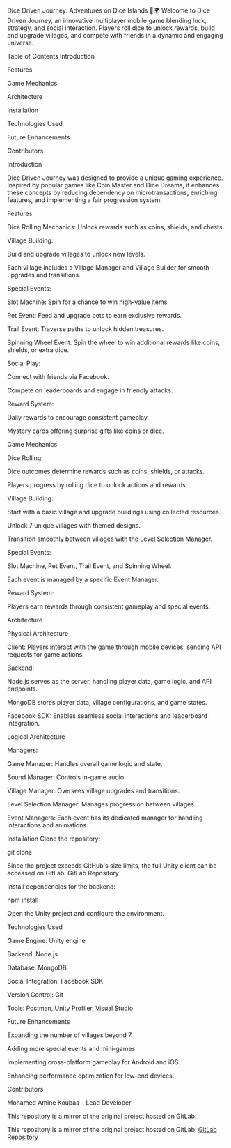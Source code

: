 Dice Driven Journey: Adventures on Dice Islands 🎲🌍
Welcome to Dice Driven Journey, an innovative multiplayer mobile game blending luck, strategy, and social interaction. Players roll dice to unlock rewards, build and upgrade villages, and compete with friends in a dynamic and engaging universe.

Table of Contents
Introduction

Features

Game Mechanics

Architecture

Installation

Technologies Used

Future Enhancements

Contributors

Introduction


Dice Driven Journey was designed to provide a unique gaming experience. Inspired by popular games like Coin Master and Dice Dreams, it enhances these concepts by reducing dependency on microtransactions, enriching features, and implementing a fair progression system.

Features


Dice Rolling Mechanics: Unlock rewards such as coins, shields, and chests.

Village Building:

Build and upgrade villages to unlock new levels.

Each village includes a Village Manager and Village Builder for smooth upgrades and transitions.

Special Events:

Slot Machine: Spin for a chance to win high-value items.

Pet Event: Feed and upgrade pets to earn exclusive rewards.

Trail Event: Traverse paths to unlock hidden treasures.

Spinning Wheel Event: Spin the wheel to win additional rewards like coins, shields, or extra dice.

Social Play:

Connect with friends via Facebook.

Compete on leaderboards and engage in friendly attacks.

Reward System:

Daily rewards to encourage consistent gameplay.

Mystery cards offering surprise gifts like coins or dice.

Game Mechanics


Dice Rolling:

Dice outcomes determine rewards such as coins, shields, or attacks.

Players progress by rolling dice to unlock actions and rewards.

Village Building:

Start with a basic village and upgrade buildings using collected resources.

Unlock 7 unique villages with themed designs.

Transition smoothly between villages with the Level Selection Manager.

Special Events:

Slot Machine, Pet Event, Trail Event, and Spinning Wheel.

Each event is managed by a specific Event Manager.

Reward System:

Players earn rewards through consistent gameplay and special events.

Architecture

Physical Architecture

Client: Players interact with the game through mobile devices, sending API requests for game actions.

Backend:

Node.js serves as the server, handling player data, game logic, and API endpoints.

MongoDB stores player data, village configurations, and game states.

Facebook SDK: Enables seamless social interactions and leaderboard integration.

Logical Architecture

Managers:

Game Manager: Handles overall game logic and state.

Sound Manager: Controls in-game audio.

Village Manager: Oversees village upgrades and transitions.

Level Selection Manager: Manages progression between villages.

Event Managers: Each event has its dedicated manager for handling interactions and animations.

Installation
Clone the repository:

git clone <repository-link>

Since the project exceeds GitHub's size limits, the full Unity client can be accessed on GitLab: GitLab Repository

Install dependencies for the backend:

npm install

Open the Unity project and configure the environment.

Technologies Used

Game Engine: Unity engine

Backend: Node.js

Database: MongoDB

Social Integration: Facebook SDK

Version Control: Git

Tools: Postman, Unity Profiler, Visual Studio

Future Enhancements

Expanding the number of villages beyond 7.

Adding more special events and mini-games.

Implementing cross-platform gameplay for Android and iOS.

Enhancing performance optimization for low-end devices.

Contributors

Mohamed Amine Koubaa – Lead Developer

This repository is a mirror of the original project hosted on GitLab:


This repository is a mirror of the original project hosted on GitLab:
[GitLab Repository](https://gitlab.com/needaimdark/dice_driven_unity_client)
